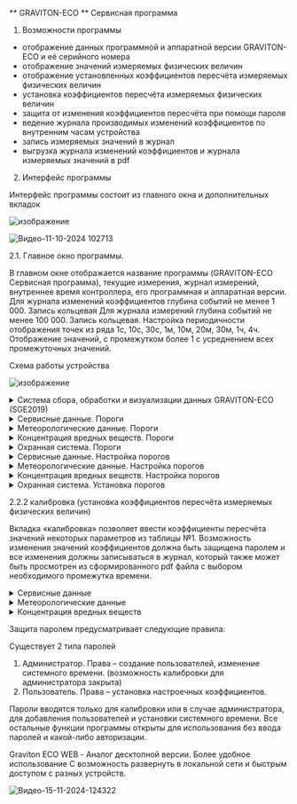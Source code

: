 ** GRAVITON-ECO **
Сервисная программа
1. Возможности программы
  - отображение данных программной и аппаратной версии GRAVITON-ECO и её серийного номера
  - отображение значений измеряемых физических величин
  - отображение установленных коэффициентов пересчёта измеряемых физических величин
  - установка коэффициентов пересчёта измеряемых физических величин
  - защита от изменения коэффициентов пересчёта при помощи пароля
  - ведение журнала производимых изменений коэффициентов по внутренним часам устройства
  - запись измеряемых значений в журнал
  - выгрузка журнала изменений коэффициентов и журнала измеряемых значений в pdf
2. Интерфейс программы

Интерфейс программы состоит из главного окна и дополнительных вкладок

![изображение](https://github.com/user-attachments/assets/274f37be-d5b4-4ae2-8dde-83a4df7dc780)

![Видео-11-10-2024 102713](https://github.com/user-attachments/assets/5c098ef7-12b9-4bc5-b394-4c9ba834ee7e)


2.1. Главное окно программы.

В главном окне отображается название программы (GRAVITON-ECO 
Сервисная программа), текущие измерения, журнал измерений, внутреннее время контроллера, его программная и аппаратная версии. 
Для журнала изменений коэффициентов  глубина событий не менее 1 000. Запись кольцевая
Для журнала измерений глубина событий не менее 100 000. Запись кольцевая. Настройка периодичности отображения точек из ряда 1с, 10с, 30с, 1м, 10м, 20м, 30м, 1ч, 4ч. Отображение значений, с промежутком более 1 с усреднением всех промежуточных значений.

Схема работы устройства

![изображение](https://github.com/user-attachments/assets/b74241ac-8602-4bda-8e91-634a9437a68d)

<details>
  <summary>Система сбора, обработки и визуализации данных GRAVITON-ECO (SGE2019)</summary>

В настоящий момент система SGE2019 позволяет собирать и обрабатывать данные от 6 устройств. Каждое устройство представляет собой измерительный модуль с датчиками и интерфейсом RS 232 (RS485), подключенный к конвертеру, преобразующему RS 232 в адресную линию связи ULC. Адресная линия связи ULC подключена к контроллеру PROTON (GRAVITON-M), осуществляющему циклический опрос измерительного модуля (Измерительных модулей) и преобразующему данные в протокол Modbus TCP. Контроллер PROTON (GRAVITON-M) через порт Ethernet подключен к микрокомпьютеру Raspberry Pi 4, который посредством встроенного GSM\Wi-Fi модема передаёт на удалённый сервер полученные данные и принимает от него команды управления.

На Raspberry Pi 4 установлена операционная система Linux, программное обеспечение Nodred. Nodred, через ядро опроса, опрашивает контроллер PROTON (GRAVITON-M) в протоколе Modbus TCP через Ethernet соединение. Затем данные конвертируются в MQTT сообщения, которые посредством встроенного GSM модема передаются на удалённый сервер.

</details>


<details>
  <summary>Сервисные данные. Пороги</summary>

| № пп | Адрес\№ Регистра | Тип регистра | Описание                              |
|------|------------------|---------------|---------------------------------------|
| 1    | 1\15             | 02            | Температура в измерителе Порог 1      |
| 1    | 1\16             | 02            | Температура в измерителе Порог 2      |
| 1    | 1\17             | 02            | Температура в измерителе dX/dT        |
| 2    | 1\18             | 02            | Влажность в измерителе Порог 1        |
| 2    | 1\19             | 02            | Влажность в измерителе Порог 2        |
| 2    | 1\20             | 02            | Влажность в измерителе dX/dT          |
| 3    | 1\3              | 02            | Давление в измерителе Порог 1         |
| 3    | 1\4              | 02            | Давление в измерителе Порог 2         |
| 3    | 1\5              | 02            | Давление в измерителе dX/dT           |
| 4    | 3\?              | 02            | Скорость пробоотбора Порог 1          |
| 4    | 3\?              | 02            | Скорость пробоотбора Порог 2          |
| 4    | 3\?              | 02            | Скорость пробоотбора dX/dT            |
| 5    | 1\6              | 02            | Напряжение Порог 1                   |
| 5    | 1\7              | 02            | Напряжение Порог 2                   |
| 5    | 1\8              | 02            | Напряжение dX/dT                     |

</details>
<details>
  <summary>Метеорологические данные. Пороги</summary>

| № пп | Адрес\№ Регистра | Тип регистра | Описание                              |
|------|------------------|---------------|---------------------------------------|
| 6    | 2\15             | 02            | Температура Порог 1                   |
| 6    | 2\16             | 02            | Температура Порог 2                   |
| 6    | 2\17             | 02            | Температура dX/dT                     |
| 7    | 2\18             | 02            | Влажность Порог 1                     |
| 7    | 2\19             | 02            | Влажность Порог 2                     |
| 7    | 2\20             | 02            | Влажность dX/dT                       |
| 8    | 2\3              | 02            | Давление Порог 1                      |
| 8    | 2\4              | 02            | Давление Порог 2                      |
| 8    | 2\5              | 02            | Давление dX/dT                        |

</details>

<details>
  <summary>Концентрация вредных веществ. Пороги</summary>

| № пп | Адрес\№ Регистра | Тип регистра | Описание                              |
|------|------------------|---------------|---------------------------------------|
| 11   | 1\30             | 02            | Оксид углерода (СО) Порог 1           |
| 11   | 1\31             | 02            | Оксид углерода (СО) Порог 2           |
| 11   | 1\32             | 02            | Оксид углерода (СО) dX/dT             |
| 12   | 1\36             | 02            | Оксид азота (NO) Порог 1              |
| 12   | 1\37             | 02            | Оксид азота (NO) Порог 2              |
| 12   | 1\38             | 02            | Оксид азота (NO) dX/dT                |
| 13   | 1\39             | 02            | Диоксид азота (NO2) Порог 1           |
| 13   | 1\40             | 02            | Диоксид азота (NO2) Порог 2           |
| 13   | 1\41             | 02            | Диоксид азота (NO2) dX/dT             |

</details>

<details>
  <summary>Охранная система. Пороги</summary>

| № пп | Адрес\№ Регистра | Тип регистра | Описание                              |
|------|------------------|---------------|---------------------------------------|
| 20   | 1\63             | 02            | Вибрация Порог 1                      |
| 20   | 1\64             | 02            | Вибрация Порог 2                      |
| 20   | 1\65             | 02            | Вибрация dX/dT                        |
| 21   | 1\60             | 02            | Угол наклона Порог 1                  |
| 21   | 1\61             | 02            | Угол наклона Порог 2                  |
| 21   | 1\62             | 02            | Угол наклона dX/dT                    |
| 22   | 3\6              | 02            | Датчик вскрытия Порог 1               |
| 22   | 3\7              | 02            | Датчик вскрытия Порог 2               |
| 22   | 3\8              | 02            | Датчик вскрытия dX/dT                 |

</details>
<details>
  <summary>Сервисные данные. Настройка порогов</summary>

| № пп | Адрес\№ Регистра | Тип регистра | Описание                              |
|------|------------------|---------------|---------------------------------------|
| 1    | 1\20             | 03,06         | Температура в измерителе Порог 1      |
| 1    | 1\21             | 03,06         | Температура в измерителе Порог 2      |
| 1    | 1\22             | 03,06         | Температура в измерителе dX           |
| 1    | 1\23             | 03,06         | Температура в измерителе dT           |
| 2    | 1\24             | 03,06         | Влажность в измерителе Порог 1        |
| 2    | 1\25             | 03,06         | Влажность в измерителе Порог 2        |
| 2    | 1\26             | 03,06         | Влажность в измерителе dX             |
| 2    | 1\27             | 03,06         | Влажность в измерителе dT             |
| 3    | 1\4              | 03,06         | Давление в измерителе Порог 1         |
| 3    | 1\5              | 03,06         | Давление в измерителе Порог 2         |
| 3    | 1\6              | 03,06         | Давление в измерителе dX              |
| 3    | 1\7              | 03,06         | Давление в измерителе dT              |
| 4    | 3\?              | 03,06         | Скорость пробоотбора Порог 1          |
| 4    | 3\?              | 03,06         | Скорость пробоотбора Порог 2          |
| 4    | 3\?              | 03,06         | Скорость пробоотбора dX               |
| 4    | 3\?              | 03,06         | Скорость пробоотбора dT               |
| 5    | 1\8              | 03,06         | Напряжение питания Порог 1            |
| 5    | 1\9              | 03,06         | Напряжение питания Порог 2            |
| 5    | 1\10             | 03,06         | Напряжение питания dX                 |
| 5    | 1\11             | 03,06         | Напряжение питания dT                 |

</details>

<details>
  <summary>Метеорологические данные. Настройка порогов</summary>

| № пп | Адрес\№ Регистра | Тип регистра | Описание                              |
|------|------------------|---------------|---------------------------------------|
| 6    | 2\20             | 03,06         | Температура Порог 1                   |
| 6    | 2\21             | 03,06         | Температура Порог 2                   |
| 6    | 2\22             | 03,06         | Температура dX                        |
| 6    | 2\23             | 03,06         | Температура dT                        |
| 7    | 2\24             | 03,06         | Влажность Порог 1                     |
| 7    | 2\25             | 03,06         | Влажность Порог 2                     |
| 7    | 2\26             | 03,06         | Влажность dX                          |
| 7    | 2\27             | 03,06         | Влажность dT                          |
| 8    | 2\4              | 03,06         | Давление Порог 1                      |
| 8    | 2\5              | 03,06         | Давление Порог 2                      |
| 8    | 2\6              | 03,06         | Давление dX                           |
| 8    | 2\7              | 03,06         | Давление dT                           |
| 9    | 1\28             | 03,06         | Скорость ветра (Освещенность) Порог 1 |
| 9    | 1\29             | 03,06         | Скорость ветра (Освещенность) Порог 2 |
| 9    | 1\30             | 03,06         | Скорость ветра (Освещенность) dX      |
| 9    | 1\31             | 03,06         | Скорость ветра (Освещенность) dT      |
| 10   | 2\8              | 03,06         | Направление ветра (Напряжение питания) Порог 1 |
| 10   | 2\9              | 03,06         | Направление ветра (Напряжение питания) Порог 2 |
| 10   | 2\10             | 03,06         | Направление ветра (Напряжение питания) dX       |
| 10   | 2\11             | 03,06         | Направление ветра (Напряжение питания) dT       |

</details>

<details>
  <summary>Концентрация вредных веществ. Настройка порогов</summary>

| № пп | Адрес\№ Регистра | Тип регистра | Описание                              |
|------|------------------|---------------|---------------------------------------|
| 11   | 1\40             | 03,06         | СО Порог 1                            |
| 11   | 1\41             | 03,06         | СО Порог 2                            |
| 11   | 1\42             | 03,06         | СО dX                                 |
| 11   | 1\43             | 03,06         | СО dT                                 |
| 12   | 1\48             | 03,06         | NО Порог 1                            |
| 12   | 1\49             | 03,06         | NО Порог 2                            |
| 12   | 1\50             | 03,06         | NО dX                                 |
| 12   | 1\51             | 03,06         | NО dT                                 |
| 13   | 1\52             | 03,06         | NО2 Порог 1                           |
| 13   | 1\53             | 03,06         | NО2 Порог 2                           |
| 13   | 1\54             | 03,06         | NО2 dX                                |
| 13   | 1\55             | 03,06         | NО2 dT                                |
| 14   | 1\76             | 03,06         | NH3 Порог 1                           |
| 14   | 1\77             | 03,06         | NH3 Порог 2                           |
| 14   | 1\78             | 03,06         | NH3 dX                                |
| 14   | 1\79             | NH3 dT                                |
| 15   | 1\44             | 03,06         | СО2 Порог 1                           |
| 15   | 1\45             | 03,06         | СО2 Порог 2                           |
| 15   | 1\46             | 03,06         | СО2 dX                                |
| 15   | 1\47             | 03,06         | СО2 dT                                |

</details>

<details>
  <summary>Охранная система. Установка порогов</summary>

| № пп | Адрес\№ Регистра | Тип регистра | Описание                              |
|------|------------------|---------------|---------------------------------------|
| 20   | 1\84             | 03,06         | Вибрация Порог 1                      |
| 20   | 1\85             | 03,06         | Вибрация Порог 2                      |
| 20   | 1\86             | 03,06         | Вибрация dX                           |
| 20   | 1\87             | 03,06         | Вибрация dT                           |
| 21   | 1\80             | 03,06         | Угол наклона Порог 1                  |
| 21   | 1\81             | 03,06         | Угол наклона Порог 2                  |
| 21   | 1\82             | 03,06         | Угол наклона dX                       |
| 21   | 1\83             | 03,06         | Угол наклона dT                       |
| 22   | 3\8              | 03,06         | Магнитное поле (Напряжение питания) Порог 1 |
| 22   | 3\9              | 03,06         | Магнитное поле (Напряжение питания) Порог 2 |
| 22   | 3\10             | 03,06         | Магнитное поле (Напряжение питания) dX       |
| 22   | 3\11             | 03,06         | Магнитное поле (Напряжение питания) dT       |

</details>

2.2.2 калибровка (установка коэффициентов пересчёта измеряемых физических величин)

Вкладка «калибровка» позволяет ввести коэффициенты пересчёта значений некоторых параметров из таблицы №1. Возможность изменения значений коэффициентов должна быть защищена паролем и все изменения должны записываться в журнал, который также может быть просмотрен из сформированного pdf файла с выбором необходимого промежутка времени.

<details>
  <summary>Сервисные данные</summary>

| № пп | Адрес\№ Регистра | Тип регистра | Описание                                          |
|------|------------------|---------------|---------------------------------------------------|
| 1    | 1\548            | 03            | Давление в измерителе. Калибровка                 |
| 2    | 1\258            | 03            | Мощность нагревателя измерительной камеры         |
| 2    | 1\259            | 03            | Установка температуры в измерительной камере      |
| 2    | 1\260            | 03            | Шаг изменения мощности нагрева                    |
| 2    | 1\261            | 03            | Время изменения мощности нагрева                  |
| 3    | 3\258            | 03            | Мощность увлажнителя измерительной камеры         |
| 3    | 3\259            | 03            | Установка влажности в измерительной камере        |
| 3    | 3\260            | 03            | Шаг изменения мощности увлажнителя                |
| 3    | 3\261            | 03            | Время изменения мощности увлажнителя              |

</details>

<details>
  <summary>Метеорологические данные</summary>

| № пп | Адрес\№ Регистра | Тип регистра | Описание                                          |
|------|------------------|---------------|---------------------------------------------------|
| 4    | 1\544            | 03            | Скорость ветра (АЦП 1). Коэффициент пересчёта     |

</details>

<details>
  <summary>Концентрация вредных веществ</summary>

| № пп | Адрес\№ Регистра | Тип регистра | Описание                                          |
|------|------------------|---------------|---------------------------------------------------|
| 5    | 1\520            | 03            | Оксид углерода (СО) Установка нуля                |
| 5    | 1\521            | 03            | Оксид углерода (СО) Концентрация ПГС              |
| 5    | 1\522            | 03            | Оксид углерода (СО) Значение АЦП                  |
| 5    | 1\523            | 03            | Оксид углерода (СО) Расчётный ноль                |
| 6    | 1\512            | 03            | Оксид азота (NO)  Установка нуля                  |
| 6    | 1\513            | 03            | Оксид азота (NO)  Концентрация ПГС                |
| 6    | 1\514            | 03            | Оксид азота (NO)  Значение АЦП                    |
| 6    | 1\515            | 03            | Оксид азота (NO)  Расчётный ноль                  |
| 7    | 1\516            | 03            | Диоксид азота (NO2) Установка нуля                |
| 7    | 1\517            | 03            | Диоксид азота (NO2) Концентрация ПГС              |
| 7    | 1\518            | 03            | Диоксид азота (NO2) Значение АЦП                  |
| 7    | 1\519            | 03            | Диоксид азота (NO2) Расчётный ноль                |
| 8    | 1\524            | 03            | Диоксид серы (SO2) Установка нуля                 |
| 8    | 1\525            | 03            | Диоксид серы (SO2) Концентрация ПГС               |
| 8    | 1\526            | 03            | Диоксид серы (SO2) Значение АЦП                   |
| 8    | 1\527            | 03            | Диоксид серы (SO2) Расчётный ноль                 |
| 9    | 1\529            | 03            | Летучая органика. Установка в чистом воздухе      |

</details>


Защита паролем предусматривает следующие правила:

Существует 2 типа паролей
1. Администратор. Права – создание пользователей, изменение системного времени. (возможность калибровки для администратора закрыта)
2. Пользователь. Права – установка настроечных коэффициентов.

Пароли вводятся только для калибровки или в случае администратора, для добавления пользователей и установки системного времени.
Все остальные функции программы открыты для использования без ввода паролей и какой-либо авторизации.


Graviton ECO WEB - Аналог десктопной версии. Более удобное использование С возможность развернуть в локальной сети и быстрым доступом с разных устройств.

![Видео-15-11-2024-124322](https://github.com/user-attachments/assets/b7dc830d-d592-4ec5-8c9b-f3dc23c687b0)





